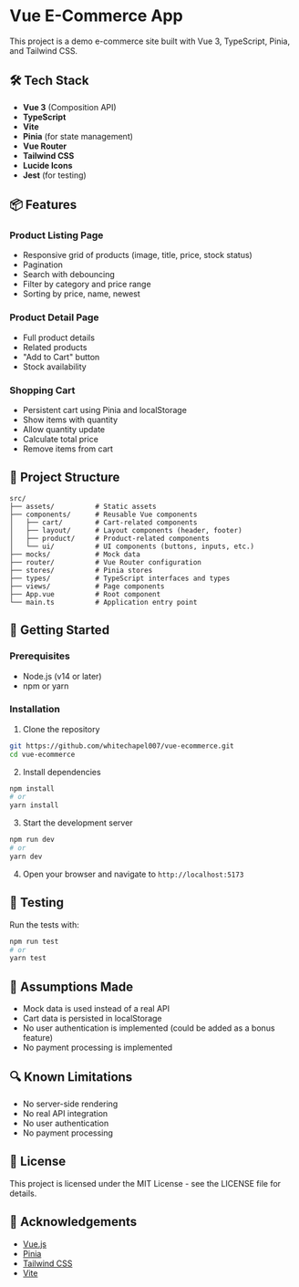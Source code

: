 # Vue E-Commerce App

This project is a demo e-commerce site built with Vue 3, TypeScript, Pinia, and Tailwind CSS.

## 🛠 Tech Stack

- **Vue 3** (Composition API)
- **TypeScript**
- **Vite**
- **Pinia** (for state management)
- **Vue Router**
- **Tailwind CSS**
- **Lucide Icons**
- **Jest** (for testing)

## 📦 Features

### Product Listing Page

- Responsive grid of products (image, title, price, stock status)
- Pagination
- Search with debouncing
- Filter by category and price range
- Sorting by price, name, newest

### Product Detail Page

- Full product details
- Related products
- "Add to Cart" button
- Stock availability

### Shopping Cart

- Persistent cart using Pinia and localStorage
- Show items with quantity
- Allow quantity update
- Calculate total price
- Remove items from cart

## 🧱 Project Structure

```
src/
├── assets/          # Static assets
├── components/      # Reusable Vue components
│   ├── cart/        # Cart-related components
│   ├── layout/      # Layout components (header, footer)
│   ├── product/     # Product-related components
│   └── ui/          # UI components (buttons, inputs, etc.)
├── mocks/           # Mock data
├── router/          # Vue Router configuration
├── stores/          # Pinia stores
├── types/           # TypeScript interfaces and types
├── views/           # Page components
├── App.vue          # Root component
└── main.ts          # Application entry point
```

## 🚀 Getting Started

### Prerequisites

- Node.js (v14 or later)
- npm or yarn

### Installation

1. Clone the repository

```bash
git https://github.com/whitechapel007/vue-ecommerce.git
cd vue-ecommerce
```

2. Install dependencies

```bash
npm install
# or
yarn install
```

3. Start the development server

```bash
npm run dev
# or
yarn dev
```

4. Open your browser and navigate to `http://localhost:5173`

## 🧪 Testing

Run the tests with:

```bash
npm run test
# or
yarn test
```

## 📝 Assumptions Made

- Mock data is used instead of a real API
- Cart data is persisted in localStorage
- No user authentication is implemented (could be added as a bonus feature)
- No payment processing is implemented

## 🔍 Known Limitations

- No server-side rendering
- No real API integration
- No user authentication
- No payment processing

## 📄 License

This project is licensed under the MIT License - see the LICENSE file for details.

## 🙏 Acknowledgements

- [Vue.js](https://vuejs.org/)
- [Pinia](https://pinia.vuejs.org/)
- [Tailwind CSS](https://tailwindcss.com/)
- [Vite](https://vitejs.dev/)
